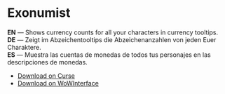 Exonumist
============

**EN** — Shows currency counts for all your characters in currency tooltips.  
**DE** — Zeigt im Abzeichentooltips die Abzeichenanzahlen von jeden Euer Charaktere.  
**ES** — Muestra las cuentas de monedas de todos tus personajes en las descripciones de monedas.

* [Download on Curse](http://www.curse.com/addons/wow/exonumist)
* [Download on WoWInterface](http://www.wowinterface.com/downloads/info13993-Exonumist.html)
